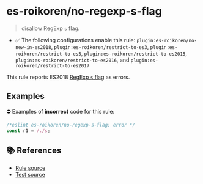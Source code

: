 # es-roikoren/no-regexp-s-flag
> disallow RegExp `s` flag.

- ✅ The following configurations enable this rule: `plugin:es-roikoren/no-new-in-es2018`, `plugin:es-roikoren/restrict-to-es3`, `plugin:es-roikoren/restrict-to-es5`, `plugin:es-roikoren/restrict-to-es2015`, `plugin:es-roikoren/restrict-to-es2016`, and `plugin:es-roikoren/restrict-to-es2017`

This rule reports ES2018 [RegExp `s` flag](https://github.com/tc39/proposal-regexp-dotall-flag#readme) as errors.

## Examples

⛔ Examples of **incorrect** code for this rule:

```js
/*eslint es-roikoren/no-regexp-s-flag: error */
const r1 = /./s;
```

## 📚 References

- [Rule source](https://github.com/roikoren755/eslint-plugin-es/blob/v3.0.0/src/rules/no-regexp-s-flag.ts)
- [Test source](https://github.com/roikoren755/eslint-plugin-es/blob/v3.0.0/tests/src/rules/no-regexp-s-flag.ts)
